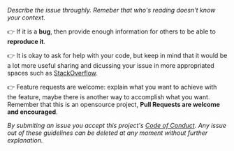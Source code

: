 _Describe the issue throughly. Remeber that who's reading doesn't know your context._

:point_right: If it is a **bug**, then provide enough information for others to be able to **reproduce it**.

:point_right: It is okay to ask for help with your code, but keep in mind that it would be a lot more useful
sharing and dicussing your issue in more appropriated spaces such as [StackOverflow](https://stackoverflow.com/).

:point_right: Feature requests are welcome: explain what you want to achieve with the feature, maybe there
is another way to accomplish what you want. Remember that this is an opensource project, **Pull
Requests are welcome and encouraged**.

_By submiting an issue you accept this project's
[Code of Conduct](https://github.com/roo-oliv/injectable/blob/master/CODE_OF_CONDUCT.md). Any issue out of
these guidelines can be deleted at any moment without further explanation._
